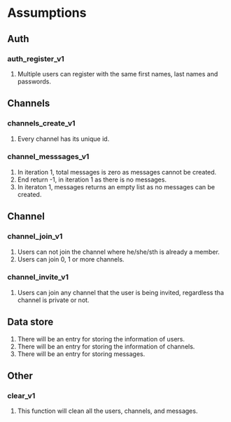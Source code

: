 # Assumptions
## Auth

### auth_register_v1

1. Multiple users can register with the same first names, last names and passwords.

## Channels

### channels_create_v1

1. Every channel has its unique id.

### channel_messsages_v1

1. In iteration 1, total messages is zero as messages cannot be created.
2. End return -1, in iteration 1 as there is no messages.
3. In iteraton 1, messages returns an empty list as no messages can be created.

## Channel

### channel_join_v1

1. Users can not join the channel where he/she/sth is already a member.
2. Users can join 0, 1 or more channels.

### channel_invite_v1

1. Users can join any channel that the user is being invited, regardless tha channel
   is private or not.

## Data store

1. There will be an entry for storing the information of users.
2. There will be an entry for storing the information of channels.
3. There will be an entry for storing messages.

## Other

### clear_v1

1. This function will clean all the users, channels, and messages.
